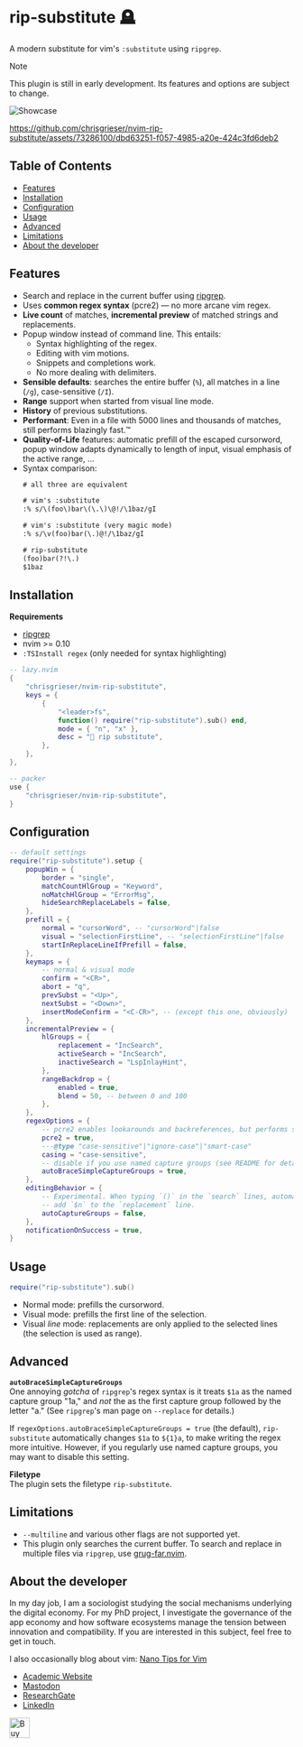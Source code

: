 <!-- LTeX: enabled=false -->
# rip-substitute 🪦
<!-- LTeX: enabled=true -->
<!-- TODO uncomment shields when available in dotfyle.com 
<a href="https://dotfyle.com/plugins/chrisgrieser/rip-substitute">
<img alt="badge" src="https://dotfyle.com/plugins/chrisgrieser/rip-substitute/shield"/></a>
-->

A modern substitute for vim's `:substitute` using `ripgrep`.

> [!NOTE]
> This plugin is still in early development. Its features and options are
> subject to change.

![Showcase](https://github.com/chrisgrieser/nvim-rip-substitute/assets/73286100/de7d4b38-e3b1-4bbb-afba-5bd8cefd8797)

https://github.com/chrisgrieser/nvim-rip-substitute/assets/73286100/dbd63251-f057-4985-a20e-424c3fd6deb2

## Table of Contents

<!-- toc -->

- [Features](#features)
- [Installation](#installation)
- [Configuration](#configuration)
- [Usage](#usage)
- [Advanced](#advanced)
- [Limitations](#limitations)
- [About the developer](#about-the-developer)

<!-- tocstop -->

## Features
- Search and replace in the current buffer using
  [ripgrep](https://github.com/BurntSushi/ripgrep).
- Uses **common regex syntax** (pcre2) — no more arcane vim regex.
- **Live count** of matches, **incremental preview** of matched strings and
  replacements.
- Popup window instead of command line. This entails:
	+ Syntax highlighting of the regex.
	+ Editing with vim motions.
	+ Snippets and completions work.
	+ No more dealing with delimiters.
- **Sensible defaults**: searches the entire buffer (`%`), all matches in a line
  (`/g`), case-sensitive (`/I`).
- **Range** support when started from visual line mode. 
- **History** of previous substitutions.
- **Performant**: Even in a file with 5000 lines and thousands of matches, still
  performs blazingly fast.™
- **Quality-of-Life** features: automatic prefill of the escaped cursorword, popup
  window adapts dynamically to length of input, visual emphasis of the active
  range, …
- Syntax comparison:
  ```txt
  # all three are equivalent

  # vim's :substitute
  :% s/\(foo\)bar\(\.\)\@!/\1baz/gI

  # vim's :substitute (very magic mode)
  :% s/\v(foo)bar(\.)@!/\1baz/gI

  # rip-substitute
  (foo)bar(?!\.)
  $1baz
  ```

## Installation
**Requirements**
- [ripgrep](https://github.com/BurntSushi/ripgrep)
- nvim >= 0.10
- `:TSInstall regex` (only needed for syntax highlighting)

```lua
-- lazy.nvim
{
	"chrisgrieser/nvim-rip-substitute",
	keys = {
		{
			"<leader>fs",
			function() require("rip-substitute").sub() end,
			mode = { "n", "x" },
			desc = " rip substitute",
		},
	},
},

-- packer
use {
	"chrisgrieser/nvim-rip-substitute",
}
```

## Configuration

```lua
-- default settings
require("rip-substitute").setup {
	popupWin = {
		border = "single",
		matchCountHlGroup = "Keyword",
		noMatchHlGroup = "ErrorMsg",
		hideSearchReplaceLabels = false,
	},
	prefill = {
		normal = "cursorWord", -- "cursorWord"|false
		visual = "selectionFirstLine", -- "selectionFirstLine"|false
		startInReplaceLineIfPrefill = false,
	},
	keymaps = {
		-- normal & visual mode
		confirm = "<CR>",
		abort = "q",
		prevSubst = "<Up>",
		nextSubst = "<Down>",
		insertModeConfirm = "<C-CR>", -- (except this one, obviously)
	},
	incrementalPreview = {
		hlGroups = {
			replacement = "IncSearch",
			activeSearch = "IncSearch",
			inactiveSearch = "LspInlayHint",
		},
		rangeBackdrop = {
			enabled = true,
			blend = 50, -- between 0 and 100
		},
	},
	regexOptions = {
		-- pcre2 enables lookarounds and backreferences, but performs slower
		pcre2 = true,
		---@type "case-sensitive"|"ignore-case"|"smart-case"
		casing = "case-sensitive",
		-- disable if you use named capture groups (see README for details)
		autoBraceSimpleCaptureGroups = true,
	},
	editingBehavior = {
		-- Experimental. When typing `()` in the `search` lines, automatically
		-- add `$n` to the `replacement` line.
		autoCaptureGroups = false,
	},
	notificationOnSuccess = true,
}
```

## Usage

```lua
require("rip-substitute").sub()
```

- Normal mode: prefills the cursorword.
- Visual mode: prefills the first line of the selection.
- Visual *line* mode: replacements are only applied to the selected lines
  (the selection is used as range).

## Advanced
**`autoBraceSimpleCaptureGroups`**  
One annoying *gotcha* of `ripgrep`'s regex syntax is it treats `$1a` as the
named capture group "1a," and *not* the as the first capture group followed by the
letter "a." (See `ripgrep`'s man page on `--replace` for details.)

If `regexOptions.autoBraceSimpleCaptureGroups = true` (the default),
`rip-substitute` automatically changes `$1a` to `${1}a`, to make writing the
regex more intuitive. However, if you regularly use named capture groups, you
may want to disable this setting.

**Filetype**  
The plugin sets the filetype `rip-substitute`.

## Limitations
- `--multiline` and various other flags are not supported yet.
- This plugin only searches the current buffer. To search and replace in
  multiple files via `ripgrep`, use
  [grug-far.nvim](https://github.com/MagicDuck/grug-far.nvim).

<!-- vale Google.FirstPerson = NO -->
## About the developer
In my day job, I am a sociologist studying the social mechanisms underlying the
digital economy. For my PhD project, I investigate the governance of the app
economy and how software ecosystems manage the tension between innovation and
compatibility. If you are interested in this subject, feel free to get in touch.

I also occasionally blog about vim: [Nano Tips for Vim](https://nanotipsforvim.prose.sh)

- [Academic Website](https://chris-grieser.de/)
- [Mastodon](https://pkm.social/@pseudometa)
- [ResearchGate](https://www.researchgate.net/profile/Christopher-Grieser)
- [LinkedIn](https://www.linkedin.com/in/christopher-grieser-ba693b17a/)

<a href='https://ko-fi.com/Y8Y86SQ91' target='_blank'><img
	height='36'
	style='border:0px;height:36px;'
	src='https://cdn.ko-fi.com/cdn/kofi1.png?v=3'
	border='0'
	alt='Buy Me a Coffee at ko-fi.com'
/></a>
